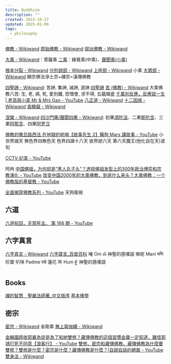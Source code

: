 ```yaml
---
title: Buddhism
description: ""
created: 2015-10-17
updated: 2025-01-09
tags:
  - philosophy
---
```


[佛教 - Wikiwand](https://www.wikiwand.com/zh/佛教)
[原始佛教 - Wikiwand](https://www.wikiwand.com/zh/初期佛教)
[部派佛教 - Wikiwand](https://www.wikiwand.com/zh/部派佛教)

[大乘 - Wikiwand](https://www.wikiwand.com/zh/大乘佛教)：菩薩乘
[二乘](https://www.wikiwand.com/zh/二乘)：緣覺乘(中乘)、[聲聞乘(小乘)](https://www.wikiwand.com/zh/小乘佛教)

[根本分裂 - Wikiwand](https://www.wikiwand.com/zh/根本分裂)
[分別說部 - Wikiwand](https://www.wikiwand.com/zh/分別說部)
[上座部 - Wikiwand](https://www.wikiwand.com/zh/上座部) 小乘
[大眾部 - Wikiwand](https://www.wikiwand.com/zh/大眾部)
顯宗佛法淨土宗+禪宗=漢傳佛教

[四聖諦 - Wikiwand](https://www.wikiwand.com/zh/四谛): 苦諦, 集諦, 滅諦, 道諦
[四聖諦](https://www.yinshun.org/Enlightenment/1998/1998mar/1998mar3.htm)
[苦 (佛教) - Wikiwand](<https://www.wikiwand.com/zh/%E8%8B%A6_(%E4%BD%9B%E6%95%99)>) 大乘佛教八苦: 生, 老, 病, 死, 愛別離, 怨憎會, 求不得, 五蘊熾盛
[千萬別反應，反應毀一生 | 老高與小茉 Mr & Mrs Gao - YouTube](https://www.youtube.com/watch?v=VUskYJ0L-jY)
[八正道 - Wikiwand](https://www.wikiwand.com/zh/八聖道分)
[十二因缘 - Wikiwand](https://www.wikiwand.com/zh/十二因缘)
[貪瞋癡 - Wikiwand](http://www.wikiwand.com/zh/三毒)

[涅槃 - Wikiwand](https://www.wikiwand.com/zh/涅槃)
[四沙門果/聲聞四果 - Wikiwand](https://www.wikiwand.com/zh/四向四果): 初果[須陀洹](https://www.wikiwand.com/zh/須陀洹)、二果[斯陀含](https://www.wikiwand.com/zh/斯陀含)、三果[阿那含](https://www.wikiwand.com/zh/阿那含)、四果[阿罗汉](https://www.wikiwand.com/zh/阿罗汉)

[佛教的撒旦路西法 在地獄的呢喃【故事先生 2】醫狗 Mars 講故事 - YouTube](https://www.youtube.com/watch?v=GRhm0FMR8BE)
小世界諸天
無色界四無色天
色界四譂十八天
欲界欲六天 第六天魔王(他化自在天)波旬

[CCTV 纪录 - YouTube](https://www.youtube.com/user/documentarycntv/search?query=%E6%B0%B8%E8%BF%9C%E7%9A%84%E7%8A%8D%E9%99%80%E7%BD%97)

阿冉
[中国佛祖，为何却是“黑人丸子头”？透视佛祖发型上的300年政治博弈和宗教演化 - YouTube](https://www.youtube.com/watch?v=iTrojxNGGKU)
[改变中国2000年的大乘佛教，到底什么来头？大乘佛教：一个佛教版的基督教 - YouTube](https://www.youtube.com/watch?v=XN8fpAdnbDU)

[全面揭穿佛教系列 - YouTube](https://www.youtube.com/playlist?list=PLbUGnFmS1f5djHPgYlt9sf6gKp2dTLify) 天狗衛視

## 六道

[六道轮回，无常死主。 第 166 期 - YouTube](https://www.youtube.com/watch?v=K8BBCxibLyA)

## 六字真言

[六字真言 - Wikiwand](https://www.wikiwand.com/zh/%E5%85%AD%E5%AD%97%E7%9C%9F%E8%A8%80)
[六字箴言\_百度百科](https://baike.baidu.com/item/%E5%85%AD%E5%AD%97%E7%AE%B4%E8%A8%80/190131?fromtitle=%E5%85%AD%E5%AD%97%E7%9C%9F%E8%A8%80&fromid=92195)
唵 Om ॐ 神聖的感嘆語
嘛呢 Mani मणि 珍寶
叭咪 Padme पद्मे 蓮花
吽 Hum हूं་ 神聖的感嘆語

## Books

[禪的智慧　聖嚴法師著\_中文版序](http://www.book853.com/show.aspx?id=66&cid=160)
[基本佛學](http://www.ctworld.org.tw/meditation/02_frame.htm)

## 密宗

[密宗 - Wikiwand](https://www.wikiwand.com/zh/%E5%AF%86%E5%AE%97) 金剛乘
[無上瑜伽續 - Wikiwand](https://www.wikiwand.com/zh/%E7%84%A1%E4%B8%8A%E7%91%9C%E4%BC%BD%E7%BA%8C)

[金輪國師收郭襄為徒是為了和她雙修？藏傳佛教的這個習慣金庸一定知道，難怪郭靖打死不同意【浪客行】 - YouTube](https://www.youtube.com/watch?v=i36DnHOIjYI)
[雙修、密宗和藏傳佛教，藏傳佛教為什麼要雙修？雙修是什麼？密宗是什麼？藏傳佛教是什麼？|自說自話的總裁 - YouTube](https://www.youtube.com/watch?v=W5wB1C8NAEw)
[雙身法 - Wikiwand](https://www.wikiwand.com/zh/%E9%9B%99%E8%BA%AB%E6%B3%95)
